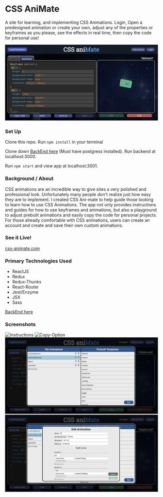 # CSS AniMate

A site for learning, and implementing CSS Animations. Login, Open a predesigned animation or create your own, adjust any of the properties or keyframes as you please, see the effects in real time, then copy the code for personal use!  

![CSS-aniMate](cssmain.png)

### Set Up

Clone this repo. 
Run `npm install` in your terminal

Clone down [BackEnd here](https://github.com/jakelauer27/css-animate-backend) (Must have postgress installed). Run backend at localhost:3000.  

Run `npm start` and view app at localhost:3001. 

### Background / About

CSS animations are an incredible way to give sites a very polished and professional look. Unfortunately many people don't realize just how easy they are to implement. I created CSS Ani-mate to help guide those looking to learn how to use CSS Animations. The app not only provides instructions and guides for how to use keyframes and animations, but also a playground to adjust prebuilt animations and easily copy the code for personal projects. For those already comfortable with CSS animations, users can create an account and create and save their own custom animations. 

### See it Live! 

[css-animate.com](https://www.css-animate.com/properties)


### Primary Technologies Used

- ReactJS
- Redux
- Redux-Thunks
- React-Router
- Jest/Enzyme
- JSX
- Sass

[BackEnd here](https://github.com/jakelauer27/css-animate-backend)


### Screenshots

![Instructions](instructions.png)
![Copy-Option](copy_paste.png)
![Animation Menu](cssmenu.png)
![Add Animation Form](cssform.png)


